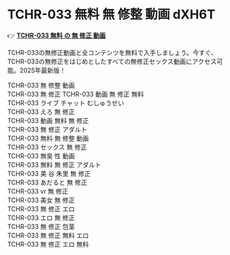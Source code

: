 # TCHR-033 無料 無 修整 動画 dXH6T

👉 [**TCHR-033 無料 の 無 修正 動画**](https://javleaks.cc?utm_medium=jp)

TCHR-033の無修正動画と全コンテンツを無料で入手しましょう。今すぐ、TCHR-033の無修正をはじめとしたすべての無修正セックス動画にアクセス可能。2025年最新版！

TCHR-033 無 修整 動画<br>
TCHR-033 無 修正
TCHR-033 動画 無 修正 無料<br>
TCHR-033 ライブ チャット むしゅうせい<br>
TCHR-033 えろ 無 修正<br>
TCHR-033 動画 無料 無 修正<br>
TCHR-033 無 修正 アダルト<br>
TCHR-033 無料 無 修整 動画<br>
TCHR-033 セックス 無 修正<br>
TCHR-033 無臭 性 動画<br>
TCHR-033 無料 無 修正 アダルト<br>
TCHR-033 美 谷 朱里 無 修正<br>
TCHR-033 あだると 無 修正<br>
TCHR-033 vr 無 修正<br>
TCHR-033 美女 無 修正<br>
TCHR-033 無 修正 エロ<br>
TCHR-033 エロ 無 修正<br>
TCHR-033 無 修正 包茎<br>
TCHR-033 無 修正 無料 エロ<br>
TCHR-033 無 修正 エロ 無料<br>
